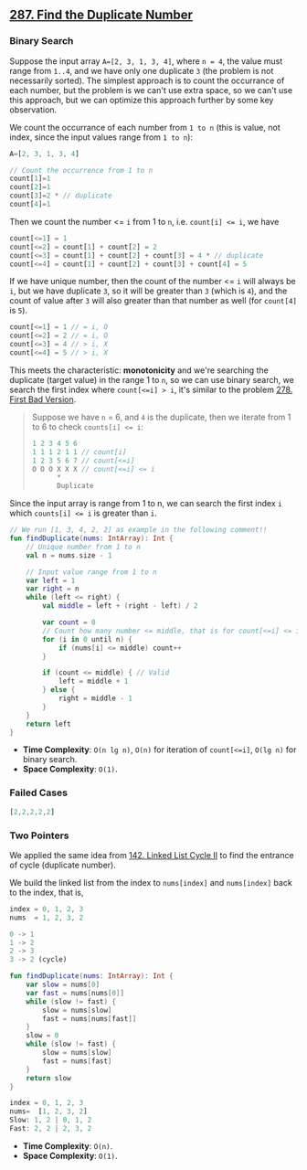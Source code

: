 ## [287. Find the Duplicate Number](https://leetcode.com/problems/find-the-duplicate-number)

### Binary Search
Suppose the input array `A=[2, 3, 1, 3, 4]`, where `n = 4`, the value must range from `1..4`, and we have only one duplicate `3` (the problem is not necessarily sorted). The simplest approach is to count the occurrance of each number, but the problem is we can't use extra space, so we can't use this approach, but we can optimize this approach further by some key observation.

We count the occurrance of each number from `1 to n` (this is value, not index, since the input values range from `1 to n`):
```js
A=[2, 3, 1, 3, 4]

// Count the occurrence from 1 to n
count[1]=1
count[2]=1
count[3]=2 * // duplicate
count[4]=1
```

Then we count the number <= `i` from 1 to `n`, i.e. `count[i] <= i`, we have
```js
count[<=1] = 1
count[<=2] = count[1] + count[2] = 2
count[<=3] = count[1] + count[2] + count[3] = 4 * // duplicate
count[<=4] = count[1] + count[2] + count[3] + count[4] = 5
```

If we have unique number, then the count of the number <= `i` will always be `i`, but we have duplicate `3`, so it will be greater than `3` (which is `4`), and the count of value after `3` will also greater than that number as well (for `count[4]` is `5`).

```js
count[<=1] = 1 // = i, O
count[<=2] = 2 // = i, O
count[<=3] = 4 // > i, X
count[<=4] = 5 // > i, X
```

This meets the characteristic: **monotonicity** and we're searching the duplicate (target value) in the range 1 to `n`, so we can use binary search, we search the first index where `count[<=i] > i`, it's similar to the problem [278. First Bad Version](../leetcode/278.first-bad-version.md).

> Suppose we have `n` = 6, and `4` is the duplicate, then we iterate from 1 to 6 to check `counts[i] <= i`:
> ```js
> 1 2 3 4 5 6
> 1 1 1 2 1 1 // count[i]
> 1 2 3 5 6 7 // count[<=i]
> O O O X X X // count[<=i] <= i
>       *
>       Duplicate
> ```

Since the input array is range from 1 to n, we can search the first index `i` which `counts[i] <= i` is greater than `i`.

```kotlin
// We run [1, 3, 4, 2, 2] as example in the following comment!!
fun findDuplicate(nums: IntArray): Int {
    // Unique number from 1 to n
    val n = nums.size - 1

    // Input value range from 1 to n
    var left = 1
    var right = n
    while (left <= right) {
        val middle = left + (right - left) / 2

        var count = 0
        // Count how many number <= middle, that is for count[<=i] <= i, where `i` is `middle`
        for (i in 0 until n) {
            if (nums[i] <= middle) count++
        }

        if (count <= middle) { // Valid
            left = middle + 1
        } else {
            right = middle - 1
        }
    }
    return left
}
```

* **Time Complexity**: `O(n lg n)`, `O(n)` for iteration of `count[<=i]`, `O(lg n)` for binary search.
* **Space Complexity**: `O(1)`.

### Failed Cases
```js
[2,2,2,2,2]
```

### Two Pointers
We applied the same idea from [142. Linked List Cycle II](../leetcode/142.linked-list-cycle-ii.md) to find the entrance of cycle (duplicate number).

We build the linked list from the index to `nums[index]` and `nums[index]` back to the index, that is,

```js
index = 0, 1, 2, 3
nums  = 1, 2, 3, 2

0 -> 1
1 -> 2
2 -> 3
3 -> 2 (cycle)
```

```kotlin
fun findDuplicate(nums: IntArray): Int {
    var slow = nums[0]
    var fast = nums[nums[0]]
    while (slow != fast) {
        slow = nums[slow]
        fast = nums[nums[fast]]
    }
    slow = 0
    while (slow != fast) {
        slow = nums[slow]
        fast = nums[fast]
    }
    return slow
}
```

```js
index = 0, 1, 2, 3
nums=  [1, 2, 3, 2]
Slow: 1, 2 | 0, 1, 2
Fast: 2, 2 | 2, 3, 2
```

* **Time Complexity**: `O(n)`.
* **Space Complexity**: `O(1)`.